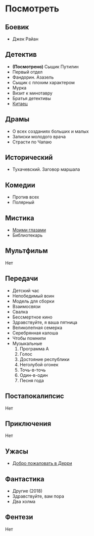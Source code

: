 # Посмотреть

## Боевик

* Джек Райан

## Детектив

* **(Посмотрено)** Сыщик Путилин
* Первый отдел
* Фандорин. Азазель
* Сыщик с плохим характером
* Мурка
* Визит к минотавру
* Братья детективы
* [Китаец](https://ru.wikipedia.org/wiki/%D0%9A%D0%B8%D1%82%D0%B0%D0%B5%D1%86_(%D1%82%D0%B5%D0%BB%D0%B5%D1%81%D0%B5%D1%80%D0%B8%D0%B0%D0%BB))

## Драмы

* О всех созданиях больших и малых
* Записки молодого врача
* Страсти по Чапаю

## Исторический

* Тухачевский. Заговор маршала

## Комедии

* Против всех
* Полярный

## Мистика

* [Моими глазами](https://ru.wikipedia.org/wiki/%D0%9C%D0%BE%D0%B8%D0%BC%D0%B8_%D0%B3%D0%BB%D0%B0%D0%B7%D0%B0%D0%BC%D0%B8)
* Библиотекарь

## Мультфильм

Нет

## Передачи

* Детский час
* Непобедимый воин
* Модель для сборки
* Взаимосвязи
* Свалка
* Бессмертное кино
* Здравствуйте, я ваша пятница
* Великолепная семерка
* Серебрянная калоша
* Чтобы помнили
* Музыкальные
  1. Программа А
  2. Голос
  3. Достояние республики
  4. Неголубой огонек
  5. Точь-в-точь
  6. Один-в-один
  7. Песня года

## Постапокалипсис

Нет

## Приключения

Нет

## Ужасы

* [Добро пожаловать в Дерри](https://ru.wikipedia.org/wiki/%D0%94%D0%BE%D0%B1%D1%80%D0%BE_%D0%BF%D0%BE%D0%B6%D0%B0%D0%BB%D0%BE%D0%B2%D0%B0%D1%82%D1%8C_%D0%B2_%D0%94%D0%B5%D1%80%D1%80%D0%B8)

## Фантастика

* Другие (2018)
* Здравствуйте, вам пора
* Два холма

## Фентези

Нет
